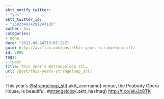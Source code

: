 ```yaml
---
aktt_notify_twitter:
- "yes"
aktt_twitter_id:
- "250234974291247105"
author: Avi
categories:
- none
date: "2012-09-24T10:07:22Z"
guid: http://aviflax.com/post/this-years-strangeloop_stl/
id: 2096
tags:
- tweet
title: This year’s @strangeloop_stl…
url: /post/this-years-strangeloop_stl/
---
```

This year’s @[strangeloop_stl](http://twitter.com/strangeloop_stl){.aktt_username} venue, the Peabody Opera House, is beautiful. #[strangeloop](http://search.twitter.com/search?q=%23strangeloop){.aktt_hashtag} <a href="http://t.co/aiuJp8TK" rel="nofollow">http://t.co/aiuJp8TK</a>